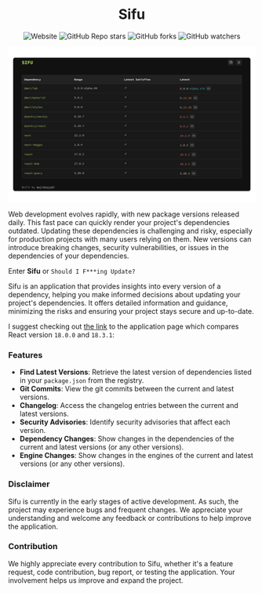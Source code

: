 

<h1 align="center">
  Sifu
</h1>

<div align="center">
  
![Website](https://img.shields.io/website?url=https%3A%2F%2Fsifuapp.vercel.app%2F) ![GitHub Repo stars](https://img.shields.io/github/stars/majidsajadi/sifu) ![GitHub forks](https://img.shields.io/github/forks/majidsajadi/sifu) ![GitHub watchers](https://img.shields.io/github/watchers/majidsajadi/sifu)

</div>

<div align="center">
  
  [<img src="./assets/screenshot.png">](https://sifuapp.vercel.app/)
  
</div>

Web development evolves rapidly, with new package versions released daily. This fast pace can quickly render your project's dependencies outdated. Updating these dependencies is challenging and risky, especially for production projects with many users relying on them. New versions can introduce breaking changes, security vulnerabilities, or issues in the dependencies of your dependencies.

Enter **Sifu** or `Should I F***ing Update?`

Sifu is an application that provides insights into every version of a dependency, helping you make informed decisions about updating your project's dependencies. It offers detailed information and guidance, minimizing the risks and ensuring your project stays secure and up-to-date.

I suggest checking out [the link](https://sifuapp.vercel.app/dependencies/react?source=18.0.0&target=18.3.1) to the application page which compares React version `18.0.0` and `18.3.1`: 

### Features

- **Find Latest Versions**: Retrieve the latest version of dependencies listed in your `package.json` from the registry.
- **Git Commits**: View the git commits between the current and latest versions.
- **Changelog**: Access the changelog entries between the current and latest versions.
- **Security Advisories**: Identify security advisories that affect each version.
- **Dependency Changes**: Show changes in the dependencies of the current and latest versions (or any other versions).
- **Engine Changes**: Show changes in the engines of the current and latest versions (or any other versions).

### Disclaimer

Sifu is currently in the early stages of active development. As such, the project may experience bugs and frequent changes. We appreciate your understanding and welcome any feedback or contributions to help improve the application.

### Contribution
We highly appreciate every contribution to Sifu, whether it's a feature request, code contribution, bug report, or testing the application. Your involvement helps us improve and expand the project.
